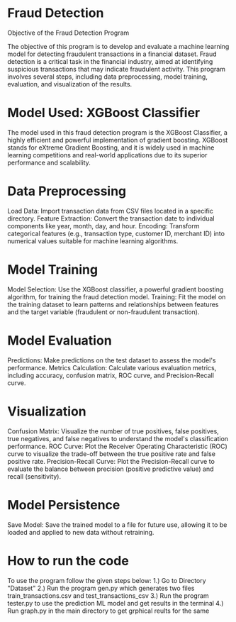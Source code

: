 # Fraud Detection
 Objective of the Fraud Detection Program

The objective of this program is to develop and evaluate a machine learning model for detecting fraudulent transactions in a financial dataset. Fraud detection is a critical task in the financial industry, aimed at identifying suspicious transactions that may indicate fraudulent activity. This program involves several steps, including data preprocessing, model training, evaluation, and visualization of the results.


# Model Used: XGBoost Classifier

The model used in this fraud detection program is the XGBoost Classifier, a highly efficient and powerful implementation of gradient boosting. XGBoost stands for eXtreme Gradient Boosting, and it is widely used in machine learning competitions and real-world applications due to its superior performance and scalability.

# Data Preprocessing

Load Data: Import transaction data from CSV files located in a specific directory.
Feature Extraction: Convert the transaction date to individual components like year, month, day, and hour.
Encoding: Transform categorical features (e.g., transaction type, customer ID, merchant ID) into numerical values suitable for machine learning algorithms.

# Model Training

Model Selection: Use the XGBoost classifier, a powerful gradient boosting algorithm, for training the fraud detection model.
Training: Fit the model on the training dataset to learn patterns and relationships between features and the target variable (fraudulent or non-fraudulent transaction).

# Model Evaluation

Predictions: Make predictions on the test dataset to assess the model's performance.
Metrics Calculation: Calculate various evaluation metrics, including accuracy, confusion matrix, ROC curve, and Precision-Recall curve.

# Visualization

Confusion Matrix: Visualize the number of true positives, false positives, true negatives, and false negatives to understand the model's classification performance.
ROC Curve: Plot the Receiver Operating Characteristic (ROC) curve to visualize the trade-off between the true positive rate and false positive rate.
Precision-Recall Curve: Plot the Precision-Recall curve to evaluate the balance between precision (positive predictive value) and recall (sensitivity).

# Model Persistence

Save Model: Save the trained model to a file for future use, allowing it to be loaded and applied to new data without retraining.


# How to run the code
To use the program follow the given steps below:
1.) Go to Directory "Dataset" 
2.) Run the program gen.py which generates two files train_transactions.csv and test_transactions_csv 
3.) Run the program tester.py to use the prediction ML model and get results in the terminal 
4.) Run graph.py in the main directory to get grphical reults for the same 
